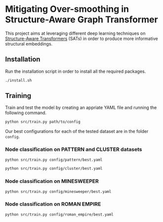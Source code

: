 # Mitigating Over-smoothing in Structure-Aware Graph Transformer

This project aims at leveraging different deep learning techniques on [Structure-Aware Transformers](https://arxiv.org/abs/2202.03036) (SATs) in order to produce more informative structural embeddings.

## Installation
Run the installation script in order to install all the required packages.

```bash
./install.sh
```

## Training
Train and test the model by creating an appriate YAML file and running the following command.

```bash
python src/train.py path/to/config
```

Our best configurations for each of the tested dataset are in the folder `config`.

### Node classification on PATTERN and CLUSTER datasets
```bash
python src/train.py config/pattern/best.yaml
```

```bash
python src/train.py config/cluster/best.yaml
```

### Node classification on MINESWEEPER
```bash
python src/train.py config/minesweeper/best.yaml
```

### Node classification on ROMAN EMPIRE
```bash
python src/train.py config/roman_empire/best.yaml
```